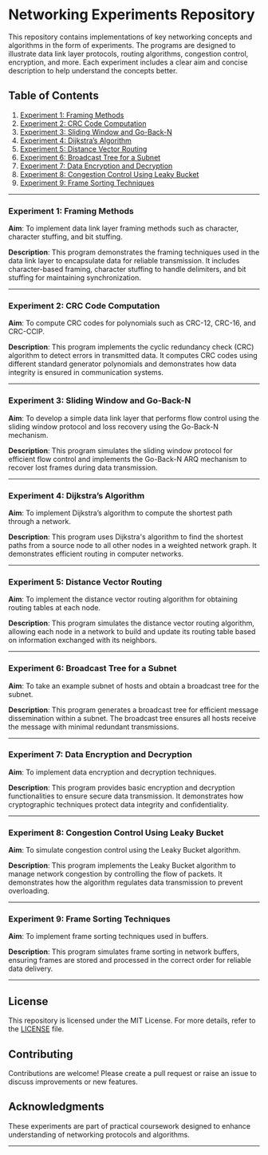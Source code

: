 # Networking Experiments Repository  

This repository contains implementations of key networking concepts and algorithms in the form of experiments. The programs are designed to illustrate data link layer protocols, routing algorithms, congestion control, encryption, and more. Each experiment includes a clear aim and concise description to help understand the concepts better.  

## Table of Contents  
1. [Experiment 1: Framing Methods](#experiment-1-framing-methods)  
2. [Experiment 2: CRC Code Computation](#experiment-2-crc-code-computation)  
3. [Experiment 3: Sliding Window and Go-Back-N](#experiment-3-sliding-window-and-go-back-n)  
4. [Experiment 4: Dijkstra’s Algorithm](#experiment-4-dijkstra’s-algorithm)  
5. [Experiment 5: Distance Vector Routing](#experiment-5-distance-vector-routing)  
6. [Experiment 6: Broadcast Tree for a Subnet](#experiment-6-broadcast-tree-for-a-subnet)  
7. [Experiment 7: Data Encryption and Decryption](#experiment-7-data-encryption-and-decryption)  
8. [Experiment 8: Congestion Control Using Leaky Bucket](#experiment-8-congestion-control-using-leaky-bucket)  
9. [Experiment 9: Frame Sorting Techniques](#experiment-9-frame-sorting-techniques)  

---

### Experiment 1: Framing Methods  
**Aim**: To implement data link layer framing methods such as character, character stuffing, and bit stuffing.  

**Description**: This program demonstrates the framing techniques used in the data link layer to encapsulate data for reliable transmission. It includes character-based framing, character stuffing to handle delimiters, and bit stuffing for maintaining synchronization.  

---

### Experiment 2: CRC Code Computation  
**Aim**: To compute CRC codes for polynomials such as CRC-12, CRC-16, and CRC-CCIP.  

**Description**: This program implements the cyclic redundancy check (CRC) algorithm to detect errors in transmitted data. It computes CRC codes using different standard generator polynomials and demonstrates how data integrity is ensured in communication systems.  

---

### Experiment 3: Sliding Window and Go-Back-N  
**Aim**: To develop a simple data link layer that performs flow control using the sliding window protocol and loss recovery using the Go-Back-N mechanism.  

**Description**: This program simulates the sliding window protocol for efficient flow control and implements the Go-Back-N ARQ mechanism to recover lost frames during data transmission.  

---

### Experiment 4: Dijkstra’s Algorithm  
**Aim**: To implement Dijkstra’s algorithm to compute the shortest path through a network.  

**Description**: This program uses Dijkstra's algorithm to find the shortest paths from a source node to all other nodes in a weighted network graph. It demonstrates efficient routing in computer networks.  

---

### Experiment 5: Distance Vector Routing  
**Aim**: To implement the distance vector routing algorithm for obtaining routing tables at each node.  

**Description**: This program simulates the distance vector routing algorithm, allowing each node in a network to build and update its routing table based on information exchanged with its neighbors.  

---

### Experiment 6: Broadcast Tree for a Subnet  
**Aim**: To take an example subnet of hosts and obtain a broadcast tree for the subnet.  

**Description**: This program generates a broadcast tree for efficient message dissemination within a subnet. The broadcast tree ensures all hosts receive the message with minimal redundant transmissions.  

---

### Experiment 7: Data Encryption and Decryption  
**Aim**: To implement data encryption and decryption techniques.  

**Description**: This program provides basic encryption and decryption functionalities to ensure secure data transmission. It demonstrates how cryptographic techniques protect data integrity and confidentiality.  

---

### Experiment 8: Congestion Control Using Leaky Bucket  
**Aim**: To simulate congestion control using the Leaky Bucket algorithm.  

**Description**: This program implements the Leaky Bucket algorithm to manage network congestion by controlling the flow of packets. It demonstrates how the algorithm regulates data transmission to prevent overloading.  

---

### Experiment 9: Frame Sorting Techniques  
**Aim**: To implement frame sorting techniques used in buffers.  

**Description**: This program simulates frame sorting in network buffers, ensuring frames are stored and processed in the correct order for reliable data delivery.  

---

## License  
This repository is licensed under the MIT License. For more details, refer to the [LICENSE](LICENSE) file.  

## Contributing  
Contributions are welcome! Please create a pull request or raise an issue to discuss improvements or new features.  

## Acknowledgments  
These experiments are part of practical coursework designed to enhance understanding of networking protocols and algorithms.  

---
